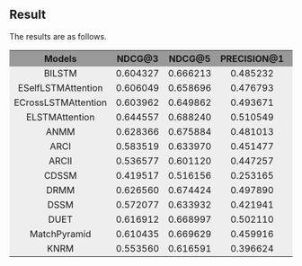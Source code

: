## Result

The results are as follows.

<table>
  <tr>
    <th width=10%, bgcolor=#999999 >Models</th> 
    <th width=20%, bgcolor=#999999>NDCG@3</th>
    <th width="20%", bgcolor=#999999>NDCG@5</th>
    <th width="20%", bgcolor=#999999>PRECISION@1</th>
    <th width="20%", bgcolor=#999999>MAP</th>
  </tr>
<!--   <tr>
    <td align="center", bgcolor=#eeeeee> BIGRU </td>
    <td align="center", bgcolor=#eeeeee> 0.635690 </td>
    <td align="center", bgcolor=#eeeeee> 0.690004 </td>
    <td align="center", bgcolor=#eeeeee> 0.510549 </td>
    <td align="center", bgcolor=#eeeeee> 0.647465 </td>
  </tr> -->
  <tr>
    <td align="center", bgcolor=#eeeeee> BILSTM </td>
    <td align="center", bgcolor=#eeeeee> 0.604327 </td>
    <td align="center", bgcolor=#eeeeee> 0.666213 </td>
    <td align="center", bgcolor=#eeeeee> 0.485232 </td>
    <td align="center", bgcolor=#eeeeee> 0.624780 </td>
  </tr>
<!--   <tr>
    <td align="center", bgcolor=#eeeeee> ESelfAttention </td>
    <td align="center", bgcolor=#eeeeee> 0.596405 </td>
    <td align="center", bgcolor=#eeeeee> 0.655927 </td>
    <td align="center", bgcolor=#eeeeee> 0.468354 </td>
    <td align="center", bgcolor=#eeeeee> 0.611272 </td>
  </tr> -->
  <tr>
    <td align="center", bgcolor=#eeeeee> ESelfLSTMAttention </td>
    <td align="center", bgcolor=#eeeeee> 0.606049 </td>
    <td align="center", bgcolor=#eeeeee> 0.658696 </td>
    <td align="center", bgcolor=#eeeeee> 0.476793  </td>
    <td align="center", bgcolor=#eeeeee> 0.616515 </td>
  </tr>
<!--   <tr>
    <td align="center", bgcolor=#eeeeee> ECrossAttention </td>
    <td align="center", bgcolor=#eeeeee> 0.590751 </td>
    <td align="center", bgcolor=#eeeeee> 0.648090 </td>
    <td align="center", bgcolor=#eeeeee> 0.455696 </td>
    <td align="center", bgcolor=#eeeeee> 0.610558 </td>
  </tr> -->
  <tr>
    <td align="center", bgcolor=#eeeeee> ECrossLSTMAttention </td>
    <td align="center", bgcolor=#eeeeee> 0.603962 </td>
    <td align="center", bgcolor=#eeeeee> 0.649862 </td>
    <td align="center", bgcolor=#eeeeee> 0.493671  </td>
    <td align="center", bgcolor=#eeeeee> 0.618218 </td>
  </tr>
<!--   <tr>
    <td align="center", bgcolor=#eeeeee> EAttention </td>
    <td align="center", bgcolor=#eeeeee> 0.617125 </td>
    <td align="center", bgcolor=#eeeeee> 0.667854 </td>
    <td align="center", bgcolor=#eeeeee> 0.502110 </td>
    <td align="center", bgcolor=#eeeeee> 0.634342 </td>
  </tr>  -->
  <tr>
    <td align="center", bgcolor=#eeeeee> ELSTMAttention </td>
    <td align="center", bgcolor=#eeeeee> 0.644557 </td>
    <td align="center", bgcolor=#eeeeee> 0.688240 </td>
    <td align="center", bgcolor=#eeeeee> 0.510549 </td>
    <td align="center", bgcolor=#eeeeee> 0.648403 </td>
  </tr>
  <tr>
    <td align="center", bgcolor=#eeeeee> ANMM </td>
    <td align="center", bgcolor=#eeeeee> 0.628366 </td>
    <td align="center", bgcolor=#eeeeee> 0.675884 </td>
    <td align="center", bgcolor=#eeeeee> 0.481013 </td>
    <td align="center", bgcolor=#eeeeee> 0.630149 </td>
  </tr> 
  <tr>
    <td align="center", bgcolor=#eeeeee> ARCI </td>
    <td align="center", bgcolor=#eeeeee> 0.583519 </td>
    <td align="center", bgcolor=#eeeeee> 0.633970 </td>
    <td align="center", bgcolor=#eeeeee> 0.451477 </td>
    <td align="center", bgcolor=#eeeeee> 0.595163 </td>
  </tr> 
  <tr>
    <td align="center", bgcolor=#eeeeee> ARCII </td>
    <td align="center", bgcolor=#eeeeee> 0.536577 </td>
    <td align="center", bgcolor=#eeeeee> 0.601120 </td>
    <td align="center", bgcolor=#eeeeee> 0.447257 </td>
    <td align="center", bgcolor=#eeeeee> 0.570888 </td>
  </tr> 
<!--   <tr>
    <td align="center", bgcolor=#eeeeee> BIMPM </td>
    <td align="center", bgcolor=#eeeeee> 0.660716 </td>
    <td align="center", bgcolor=#eeeeee> 0.715140 </td>
    <td align="center", bgcolor=#eeeeee> 0.540084 </td>
    <td align="center", bgcolor=#eeeeee> 0.668650 </td>
  </tr> -->
  <tr>
    <td align="center", bgcolor=#eeeeee> CDSSM </td>
    <td align="center", bgcolor=#eeeeee> 0.419517 </td>
    <td align="center", bgcolor=#eeeeee> 0.516156 </td>
    <td align="center", bgcolor=#eeeeee> 0.253165 </td>
    <td align="center", bgcolor=#eeeeee> 0.462335 </td>
  </tr>
<!--   <tr>
    <td align="center", bgcolor=#eeeeee> DRMM_TKS </td>
    <td align="center", bgcolor=#eeeeee> 0.655163 </td>
    <td align="center", bgcolor=#eeeeee> 0.703279 </td>
    <td align="center", bgcolor=#eeeeee> 0.523207 </td>
    <td align="center", bgcolor=#eeeeee> 0.663941 </td>
  </tr> -->
  <tr>
    <td align="center", bgcolor=#eeeeee> DRMM </td>
    <td align="center", bgcolor=#eeeeee> 0.626560 </td>
    <td align="center", bgcolor=#eeeeee> 0.674424 </td>
    <td align="center", bgcolor=#eeeeee> 0.497890 </td>
    <td align="center", bgcolor=#eeeeee> 0.635241 </td>
  </tr>
  <tr>
    <td align="center", bgcolor=#eeeeee> DSSM </td>
    <td align="center", bgcolor=#eeeeee> 0.572077 </td>
    <td align="center", bgcolor=#eeeeee> 0.633932 </td>
    <td align="center", bgcolor=#eeeeee> 0.421941 </td>
    <td align="center", bgcolor=#eeeeee> 0.590641 </td>
  </tr>
  <tr>
    <td align="center", bgcolor=#eeeeee> DUET </td>
    <td align="center", bgcolor=#eeeeee> 0.616912 </td>
    <td align="center", bgcolor=#eeeeee> 0.668997 </td>
    <td align="center", bgcolor=#eeeeee> 0.502110 </td>
    <td align="center", bgcolor=#eeeeee> 0.632204 </td>
  </tr>
  <tr>
    <td align="center", bgcolor=#eeeeee> MatchPyramid </td>
    <td align="center", bgcolor=#eeeeee> 0.610435 </td>
    <td align="center", bgcolor=#eeeeee> 0.669629 </td>
    <td align="center", bgcolor=#eeeeee> 0.459916  </td>
    <td align="center", bgcolor=#eeeeee> 0.620812 </td>
  </tr>
<!--   <tr>
    <td align="center", bgcolor=#eeeeee> MVLSTM </td>
    <td align="center", bgcolor=#eeeeee> 0.624306 </td>
    <td align="center", bgcolor=#eeeeee> 0.672264 </td>
    <td align="center", bgcolor=#eeeeee> 0.510549  </td>
    <td align="center", bgcolor=#eeeeee> 0.640767 </td>
  </tr> -->
  <tr>
    <td align="center", bgcolor=#eeeeee> KNRM </td>
    <td align="center", bgcolor=#eeeeee> 0.553560 </td>
    <td align="center", bgcolor=#eeeeee> 0.616591 </td>
    <td align="center", bgcolor=#eeeeee> 0.396624  </td>
    <td align="center", bgcolor=#eeeeee> 0.565658 </td>
  </tr>
</table>
